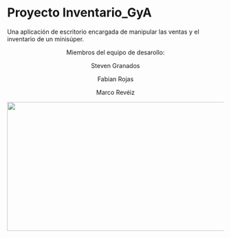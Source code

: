 # Proyecto Inventario_GyA
Una aplicación de escritorio encargada de manipular las ventas y el inventario de un minisúper.
 <p align="center">
Miembros del equipo de desarollo:
 </p>
 <p align="center">
Steven Granados
 </p>
<p align="center">
Fabian Rojas
</p>
<p align="center">
Marco Revéiz
</p>

 <p align="center">
  <a href="https://www.tec.ac.cr" target="blank" align="center" ><img align="center" src="https://www.tec.ac.cr/sites/default/files/media/logo_tec.jpg" height="300" width="750" /></a>
  </p>
